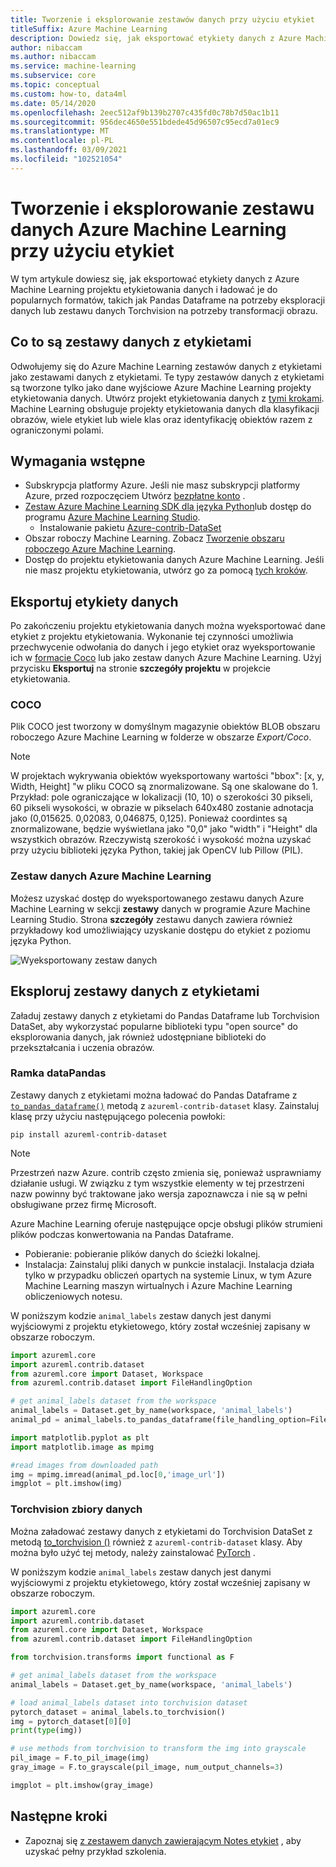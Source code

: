 ```yaml
---
title: Tworzenie i eksplorowanie zestawów danych przy użyciu etykiet
titleSuffix: Azure Machine Learning
description: Dowiedz się, jak eksportować etykiety danych z Azure Machine Learning etykietowania projektów i używać ich do zadań uczenia maszynowego.
author: nibaccam
ms.author: nibaccam
ms.service: machine-learning
ms.subservice: core
ms.topic: conceptual
ms.custom: how-to, data4ml
ms.date: 05/14/2020
ms.openlocfilehash: 2eec512af9b139b2707c435fd0c78b7d50ac1b11
ms.sourcegitcommit: 956dec4650e551bdede45d96507c95ecd7a01ec9
ms.translationtype: MT
ms.contentlocale: pl-PL
ms.lasthandoff: 03/09/2021
ms.locfileid: "102521054"
---
```

# <a name="create-and-explore-azure-machine-learning-dataset-with-labels"></a>Tworzenie i eksplorowanie zestawu danych Azure Machine Learning przy użyciu etykiet

W tym artykule dowiesz się, jak eksportować etykiety danych z Azure Machine Learning projektu etykietowania danych i ładować je do popularnych formatów, takich jak Pandas Dataframe na potrzeby eksploracji danych lub zestawu danych Torchvision na potrzeby transformacji obrazu. 

## <a name="what-are-datasets-with-labels"></a>Co to są zestawy danych z etykietami 

Odwołujemy się do Azure Machine Learning zestawów danych z etykietami jako zestawami danych z etykietami. Te typy zestawów danych z etykietami są tworzone tylko jako dane wyjściowe Azure Machine Learning projekty etykietowania danych. Utwórz projekt etykietowania danych z [tymi krokami](how-to-create-labeling-projects.md). Machine Learning obsługuje projekty etykietowania danych dla klasyfikacji obrazów, wiele etykiet lub wiele klas oraz identyfikację obiektów razem z ograniczonymi polami.

## <a name="prerequisites"></a>Wymagania wstępne

* Subskrypcja platformy Azure. Jeśli nie masz subskrypcji platformy Azure, przed rozpoczęciem Utwórz [bezpłatne konto](https://aka.ms/AMLFree) .
* [Zestaw Azure Machine Learning SDK dla języka Python](/python/api/overview/azure/ml/intro)lub dostęp do programu [Azure Machine Learning Studio](https://ml.azure.com/).
    * Instalowanie pakietu [Azure-contrib-DataSet](/python/api/azureml-contrib-dataset/)
* Obszar roboczy Machine Learning. Zobacz [Tworzenie obszaru roboczego Azure Machine Learning](how-to-manage-workspace.md).
* Dostęp do projektu etykietowania danych Azure Machine Learning. Jeśli nie masz projektu etykietowania, utwórz go za pomocą [tych kroków](how-to-create-labeling-projects.md).

## <a name="export-data-labels"></a>Eksportuj etykiety danych 

Po zakończeniu projektu etykietowania danych można wyeksportować dane etykiet z projektu etykietowania. Wykonanie tej czynności umożliwia przechwycenie odwołania do danych i jego etykiet oraz wyeksportowanie ich w [formacie Coco](http://cocodataset.org/#format-data) lub jako zestaw danych Azure Machine Learning. Użyj przycisku **Eksportuj** na stronie **szczegóły projektu** w projekcie etykietowania.

### <a name="coco"></a>COCO 

 Plik COCO jest tworzony w domyślnym magazynie obiektów BLOB obszaru roboczego Azure Machine Learning w folderze w obszarze *Export/Coco*. 
 
>[!NOTE]
>W projektach wykrywania obiektów wyeksportowany wartości "bbox": [x, y, Width, Height] "w pliku COCO są znormalizowane. Są one skalowane do 1. Przykład: pole ograniczające w lokalizacji (10, 10) o szerokości 30 pikseli, 60 pikseli wysokości, w obrazie w pikselach 640x480 zostanie adnotacja jako (0,015625. 0,02083, 0,046875, 0,125). Ponieważ coordintes są znormalizowane, będzie wyświetlana jako "0,0" jako "width" i "Height" dla wszystkich obrazów. Rzeczywistą szerokość i wysokość można uzyskać przy użyciu biblioteki języka Python, takiej jak OpenCV lub Pillow (PIL).

### <a name="azure-machine-learning-dataset"></a>Zestaw danych Azure Machine Learning

Możesz uzyskać dostęp do wyeksportowanego zestawu danych Azure Machine Learning w sekcji **zestawy** danych w programie Azure Machine Learning Studio. Strona **szczegóły** zestawu danych zawiera również przykładowy kod umożliwiający uzyskanie dostępu do etykiet z poziomu języka Python.

![Wyeksportowany zestaw danych](./media/how-to-create-labeling-projects/exported-dataset.png)

## <a name="explore-labeled-datasets"></a>Eksploruj zestawy danych z etykietami

Załaduj zestawy danych z etykietami do Pandas Dataframe lub Torchvision DataSet, aby wykorzystać popularne biblioteki typu "open source" do eksplorowania danych, jak również udostępniane biblioteki do przekształcania i uczenia obrazów.

### <a name="pandas-dataframe"></a>Ramka dataPandas

Zestawy danych z etykietami można ładować do Pandas Dataframe z [`to_pandas_dataframe()`](/python/api/azureml-core/azureml.data.tabulardataset#to-pandas-dataframe-on-error--null---out-of-range-datetime--null--) metodą z `azureml-contrib-dataset` klasy. Zainstaluj klasę przy użyciu następującego polecenia powłoki: 

```shell
pip install azureml-contrib-dataset
```

>[!NOTE]
>Przestrzeń nazw Azure. contrib często zmienia się, ponieważ usprawniamy działanie usługi. W związku z tym wszystkie elementy w tej przestrzeni nazw powinny być traktowane jako wersja zapoznawcza i nie są w pełni obsługiwane przez firmę Microsoft.

Azure Machine Learning oferuje następujące opcje obsługi plików strumieni plików podczas konwertowania na Pandas Dataframe.
* Pobieranie: pobieranie plików danych do ścieżki lokalnej.
* Instalacja: Zainstaluj pliki danych w punkcie instalacji. Instalacja działa tylko w przypadku obliczeń opartych na systemie Linux, w tym Azure Machine Learning maszyn wirtualnych i Azure Machine Learning obliczeniowych notesu.

W poniższym kodzie `animal_labels` zestaw danych jest danymi wyjściowymi z projektu etykietowego, który został wcześniej zapisany w obszarze roboczym.

```Python
import azureml.core
import azureml.contrib.dataset
from azureml.core import Dataset, Workspace
from azureml.contrib.dataset import FileHandlingOption

# get animal_labels dataset from the workspace
animal_labels = Dataset.get_by_name(workspace, 'animal_labels')
animal_pd = animal_labels.to_pandas_dataframe(file_handling_option=FileHandlingOption.DOWNLOAD, target_path='./download/', overwrite_download=True)

import matplotlib.pyplot as plt
import matplotlib.image as mpimg

#read images from downloaded path
img = mpimg.imread(animal_pd.loc[0,'image_url'])
imgplot = plt.imshow(img)
```

### <a name="torchvision-datasets"></a>Torchvision zbiory danych

Można załadować zestawy danych z etykietami do Torchvision DataSet z metodą [to_torchvision ()](/python/api/azureml-contrib-dataset/azureml.contrib.dataset.tabulardataset#to-torchvision--) również z `azureml-contrib-dataset` klasy. Aby można było użyć tej metody, należy zainstalować [PyTorch](https://pytorch.org/) . 

W poniższym kodzie `animal_labels` zestaw danych jest danymi wyjściowymi z projektu etykietowego, który został wcześniej zapisany w obszarze roboczym.

```python
import azureml.core
import azureml.contrib.dataset
from azureml.core import Dataset, Workspace
from azureml.contrib.dataset import FileHandlingOption

from torchvision.transforms import functional as F

# get animal_labels dataset from the workspace
animal_labels = Dataset.get_by_name(workspace, 'animal_labels')

# load animal_labels dataset into torchvision dataset
pytorch_dataset = animal_labels.to_torchvision()
img = pytorch_dataset[0][0]
print(type(img))

# use methods from torchvision to transform the img into grayscale
pil_image = F.to_pil_image(img)
gray_image = F.to_grayscale(pil_image, num_output_channels=3)

imgplot = plt.imshow(gray_image)
```

## <a name="next-steps"></a>Następne kroki

* Zapoznaj się [z zestawem danych zawierającym Notes etykiet](https://github.com/Azure/MachineLearningNotebooks/blob/master/how-to-use-azureml/work-with-data/datasets-tutorial/labeled-datasets/labeled-datasets.ipynb) , aby uzyskać pełny przykład szkolenia.
